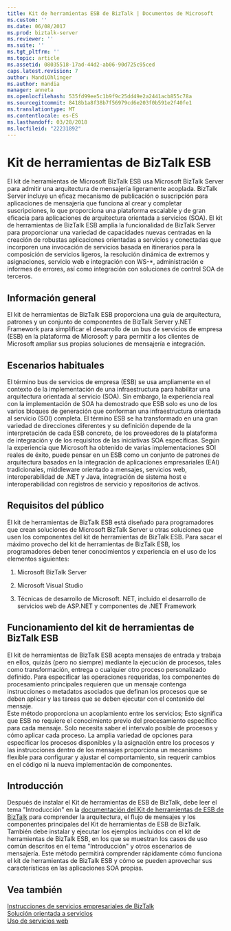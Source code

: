 ```yaml
---
title: Kit de herramientas ESB de BizTalk | Documentos de Microsoft
ms.custom: ''
ms.date: 06/08/2017
ms.prod: biztalk-server
ms.reviewer: ''
ms.suite: ''
ms.tgt_pltfrm: ''
ms.topic: article
ms.assetid: 08035518-17ad-44d2-ab06-90d725c95ced
caps.latest.revision: 7
author: MandiOhlinger
ms.author: mandia
manager: anneta
ms.openlocfilehash: 535fd99ee5c1b9f9c25dd49e2a2441acb855c78a
ms.sourcegitcommit: 8418b1a8f38b7f56979cd6e203f0b591e2f40fe1
ms.translationtype: MT
ms.contentlocale: es-ES
ms.lasthandoff: 03/28/2018
ms.locfileid: "22231892"
---
```

# <a name="biztalk-esb-toolkit"></a>Kit de herramientas de BizTalk ESB
El kit de herramientas de Microsoft BizTalk ESB usa Microsoft BizTalk Server para admitir una arquitectura de mensajería ligeramente acoplada. BizTalk Server incluye un eficaz mecanismo de publicación o suscripción para aplicaciones de mensajería que funciona al crear y completar suscripciones, lo que proporciona una plataforma escalable y de gran eficacia para aplicaciones de arquitectura orientada a servicios (SOA). El kit de herramientas de BizTalk ESB amplía la funcionalidad de BizTalk Server para proporcionar una variedad de capacidades nuevas centradas en la creación de robustas aplicaciones orientadas a servicios y conectadas que incorporen una invocación de servicios basada en itinerarios para la composición de servicios ligeros, la resolución dinámica de extremos y asignaciones, servicio web e integración con WS-*, administración e informes de errores, así como integración con soluciones de control SOA de terceros.  
  
## <a name="overview"></a>Información general  
 El kit de herramientas de BizTalk ESB proporciona una guía de arquitectura, patrones y un conjunto de componentes de BizTalk Server y.NET Framework para simplificar el desarrollo de un bus de servicios de empresa (ESB) en la plataforma de Microsoft y para permitir a los clientes de Microsoft ampliar sus propias soluciones de mensajería e integración.  
  
## <a name="common-scenarios"></a>Escenarios habituales  
 El término bus de servicios de empresa (ESB) se usa ampliamente en el contexto de la implementación de una infraestructura para habilitar una arquitectura orientada al servicio (SOA). Sin embargo, la experiencia real con la implementación de SOA ha demostrado que ESB solo es uno de los varios bloques de generación que conforman una infraestructura orientada al servicio (SOI) completa. El término ESB se ha transformado en una gran variedad de direcciones diferentes y su definición depende de la interpretación de cada ESB concreto, de los proveedores de la plataforma de integración y de los requisitos de las iniciativas SOA específicas. Según la experiencia que Microsoft ha obtenido de varias implementaciones SOI reales de éxito, puede pensar en un ESB como un conjunto de patrones de arquitectura basados en la integración de aplicaciones empresariales (EAI) tradicionales, middleware orientado a mensajes, servicios web, interoperabilidad de .NET y Java, integración de sistema host e interoperabilidad con registros de servicio y repositorios de activos.  
  
## <a name="audience-requirements"></a>Requisitos del público  
 El kit de herramientas de BizTalk ESB está diseñado para programadores que crean soluciones de Microsoft BizTalk Server u otras soluciones que usen los componentes del kit de herramientas de BizTalk ESB. Para sacar el máximo provecho del kit de herramientas de BizTalk ESB, los programadores deben tener conocimientos y experiencia en el uso de los elementos siguientes:  
  
1.  Microsoft BizTalk Server  
  
2.  Microsoft Visual Studio  
  
3.  Técnicas de desarrollo de Microsoft. NET, incluido el desarrollo de servicios web de ASP.NET y componentes de .NET Framework  
  
## <a name="how-the-biztalk-esb-toolkit-works"></a>Funcionamiento del kit de herramientas de BizTalk ESB  
 El kit de herramientas de BizTalk ESB acepta mensajes de entrada y trabaja en ellos, quizás (pero no siempre) mediante la ejecución de procesos, tales como transformación, entrega o cualquier otro proceso personalizado definido. Para especificar las operaciones requeridas, los componentes de procesamiento principales requieren que un mensaje contenga instrucciones o metadatos asociados que definan los procesos que se deben aplicar y las tareas que se deben ejecutar con el contenido del mensaje.   
Este método proporciona un acoplamiento entre los servicios; Esto significa que ESB no requiere el conocimiento previo del procesamiento específico para cada mensaje. Solo necesita saber el intervalo posible de procesos y cómo aplicar cada proceso. La amplia variedad de opciones para especificar los procesos disponibles y la asignación entre los procesos y las instrucciones dentro de los mensajes proporciona un mecanismo flexible para configurar y ajustar el comportamiento, sin requerir cambios en el código ni la nueva implementación de componentes.  
  
## <a name="getting-started"></a>Introducción  
 Después de instalar el Kit de herramientas de ESB de BizTalk, debe leer el tema "Introducción" en la [documentación del Kit de herramientas de ESB de BizTalk](http://go.microsoft.com/fwlink/?LinkId=193578) para comprender la arquitectura, el flujo de mensajes y los componentes principales del Kit de herramientas de ESB de BizTalk. También debe instalar y ejecutar los ejemplos incluidos con el kit de herramientas de BizTalk ESB, en los que se muestran los casos de uso común descritos en el tema "Introducción" y otros escenarios de mensajería. Este método permitirá comprender rápidamente cómo funciona el kit de herramientas de BizTalk ESB y cómo se pueden aprovechar sus características en las aplicaciones SOA propias.  
  
## <a name="see-also"></a>Vea también  
 [Instrucciones de servicios empresariales de BizTalk](http://go.microsoft.com/fwlink/?LinkId=193577)   
 [Solución orientada a servicios](../core/service-oriented-solution.md)   
 [Uso de servicios web](../core/using-web-services.md)